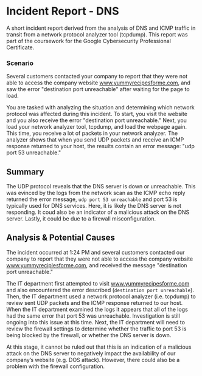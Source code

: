 # Incident Report - DNS

A short incident report derived from the analysis of DNS and ICMP traffic in transit from a network protocol analyzer tool (tcpdump). This report was part of the coursework for the Google Cybersecurity Professional Certificate.

### Scenario
Several customers contacted your company to report that they were not able to access the company website www.yummyrecipesforme.com, and saw the error "destination port unreachable" after waiting for the page to load. 

You are tasked with analyzing the situation and determining which network protocol was affected during this incident. To start, you visit the website and you also receive the error "destination port unreachable." Next, you load your network analyzer tool, tcpdump, and load the webpage again. This time, you receive a lot of packets in your network analyzer. The analyzer shows that when you send UDP packets and receive an ICMP response returned to your host, the results contain an error message: "udp port 53 unreachable." 


## Summary

The UDP protocol reveals that the DNS server is down or unreachable. This was evinced by the logs from the network scan as the ICMP echo reply returned the error message, `udp port 53 unreachable` and port 53 is typically used for DNS services. Here, it is likely the DNS server is not responding. It coud also be an indicator of a malicious attack on the DNS server. Lastly, it could be due to a firewall misconfiguration.

## Analysis & Potential Causes

The incident occurred at 1:24 PM and several customers contacted our company to report that they were not able to access the company website www.yummyreciplesforme.com, and received the message "destination port unreachable."

The IT department first attempted to visit www.yummyrecipesforme.com and also encountered the error described (`destination port unreachable`). Then, the IT department used a network protocol analyzer (i.e. tcpdump) to review sent UDP packets and the ICMP response returned to our host. When the IT department examined the logs it appears that all of the logs had the same error that port 53 was unreachable. Investigation is still ongoing into this issue at this time. Next, the IT department will need to review the firewall settings to determine whether the traffic to port 53 is being blocked by the firewall, or whether the DNS server is down.

At this stage, it cannot be ruled out that this is an indication of a malicious attack on the DNS server to negatively impact the availability of our company’s website (e.g. DOS attack). However, there could also be a problem with the firewall configuration.
